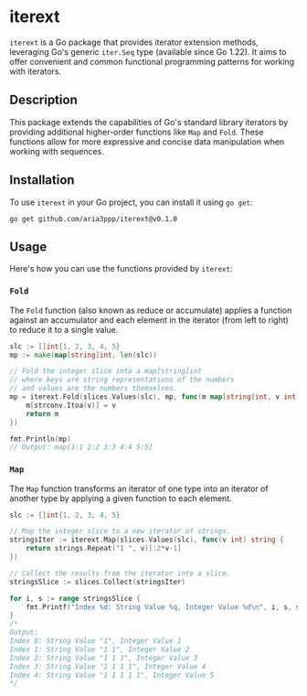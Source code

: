 # iterext

`iterext` is a Go package that provides iterator extension methods, leveraging Go's generic `iter.Seq` type (available since Go 1.22). It aims to offer convenient and common functional programming patterns for working with iterators.

## Description

This package extends the capabilities of Go's standard library iterators by providing additional higher-order functions like `Map` and `Fold`. These functions allow for more expressive and concise data manipulation when working with sequences.

## Installation

To use `iterext` in your Go project, you can install it using `go get`:

````shell
go get github.com/aria3ppp/iterext@v0.1.0
````

## Usage

Here's how you can use the functions provided by `iterext`:

### `Fold`

The `Fold` function (also known as reduce or accumulate) applies a function against an accumulator and each element in the iterator (from left to right) to reduce it to a single value.

```go
slc := []int{1, 2, 3, 4, 5}
mp := make(map[string]int, len(slc))

// Fold the integer slice into a map[string]int
// where keys are string representations of the numbers
// and values are the numbers themselves.
mp = iterext.Fold(slices.Values(slc), mp, func(m map[string]int, v int) map[string]int {
	m[strconv.Itoa(v)] = v
	return m
})

fmt.Println(mp)
// Output: map[1:1 2:2 3:3 4:4 5:5]
```

### `Map`

The `Map` function transforms an iterator of one type into an iterator of another type by applying a given function to each element.

```go
slc := []int{1, 2, 3, 4, 5}

// Map the integer slice to a new iterator of strings.
stringsIter := iterext.Map(slices.Values(slc), func(v int) string {
	return strings.Repeat("1 ", v)[:2*v-1]
})

// Collect the results from the iterator into a slice.
stringsSlice := slices.Collect(stringsIter)

for i, s := range stringsSlice {
	fmt.Printf("Index %d: String Value %q, Integer Value %d\n", i, s, slc[i])
}
/*
Output:
Index 0: String Value "1", Integer Value 1
Index 1: String Value "1 1", Integer Value 2
Index 2: String Value "1 1 1", Integer Value 3
Index 3: String Value "1 1 1 1", Integer Value 4
Index 4: String Value "1 1 1 1 1", Integer Value 5
*/
```
